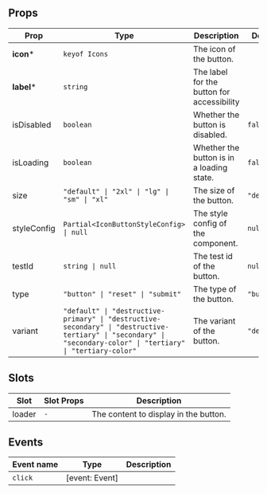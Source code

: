 <!-- This file is automatically generated, do not edit manually. -->

## Props

| Prop | Type | Description | Default |
| ---- | ---- | ----------- | ------- |
| **icon*** | `keyof Icons` | The icon of the button. |  |
| **label*** | `string` | The label for the button for accessibility |  |
| isDisabled | `boolean` | Whether the button is disabled. | `false` |
| isLoading | `boolean` | Whether the button is in a loading state. | `false` |
| size | `"default" \| "2xl" \| "lg" \| "sm" \| "xl"` | The size of the button. | `"default"` |
| styleConfig | `Partial<IconButtonStyleConfig> \| null` | The style config of the component. | `null` |
| testId | `string \| null` | The test id of the button. | `null` |
| type | `"button" \| "reset" \| "submit"` | The type of the button. | `"button"` |
| variant | `"default" \| "destructive-primary" \| "destructive-secondary" \| "destructive-tertiary" \| "secondary" \| "secondary-color" \| "tertiary" \| "tertiary-color"` | The variant of the button. | `"default"` |


## Slots

| Slot | Slot Props | Description |
| --------- | ---- | ----------- |
| loader | `-` | The content to display in the button. |


## Events

| Event name | Type | Description |
| ---------- | ---- | ----------- |
| `click` | [event: Event] |  |

